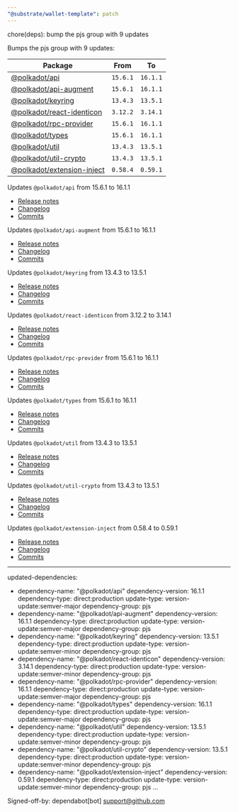 ```yaml
---
"@substrate/wallet-template": patch
---
```


chore(deps): bump the pjs group with 9 updates

Bumps the pjs group with 9 updates:

| Package | From | To |
| --- | --- | --- |
| [@polkadot/api](https://github.com/polkadot-js/api/tree/HEAD/packages/api) | `15.6.1` | `16.1.1` |
| [@polkadot/api-augment](https://github.com/polkadot-js/api/tree/HEAD/packages/api-augment) | `15.6.1` | `16.1.1` |
| [@polkadot/keyring](https://github.com/polkadot-js/common/tree/HEAD/packages/keyring) | `13.4.3` | `13.5.1` |
| [@polkadot/react-identicon](https://github.com/polkadot-js/ui/tree/HEAD/packages/react-identicon) | `3.12.2` | `3.14.1` |
| [@polkadot/rpc-provider](https://github.com/polkadot-js/api/tree/HEAD/packages/rpc-provider) | `15.6.1` | `16.1.1` |
| [@polkadot/types](https://github.com/polkadot-js/api/tree/HEAD/packages/types) | `15.6.1` | `16.1.1` |
| [@polkadot/util](https://github.com/polkadot-js/common/tree/HEAD/packages/util) | `13.4.3` | `13.5.1` |
| [@polkadot/util-crypto](https://github.com/polkadot-js/common/tree/HEAD/packages/util-crypto) | `13.4.3` | `13.5.1` |
| [@polkadot/extension-inject](https://github.com/polkadot-js/extension/tree/HEAD/packages/extension-inject) | `0.58.4` | `0.59.1` |


Updates `@polkadot/api` from 15.6.1 to 16.1.1
- [Release notes](https://github.com/polkadot-js/api/releases)
- [Changelog](https://github.com/polkadot-js/api/blob/master/CHANGELOG.md)
- [Commits](https://github.com/polkadot-js/api/commits/v16.1.1/packages/api)

Updates `@polkadot/api-augment` from 15.6.1 to 16.1.1
- [Release notes](https://github.com/polkadot-js/api/releases)
- [Changelog](https://github.com/polkadot-js/api/blob/master/CHANGELOG.md)
- [Commits](https://github.com/polkadot-js/api/commits/v16.1.1/packages/api-augment)

Updates `@polkadot/keyring` from 13.4.3 to 13.5.1
- [Release notes](https://github.com/polkadot-js/common/releases)
- [Changelog](https://github.com/polkadot-js/common/blob/master/CHANGELOG.md)
- [Commits](https://github.com/polkadot-js/common/commits/v13.5.1/packages/keyring)

Updates `@polkadot/react-identicon` from 3.12.2 to 3.14.1
- [Release notes](https://github.com/polkadot-js/ui/releases)
- [Changelog](https://github.com/polkadot-js/ui/blob/master/CHANGELOG.md)
- [Commits](https://github.com/polkadot-js/ui/commits/v3.14.1/packages/react-identicon)

Updates `@polkadot/rpc-provider` from 15.6.1 to 16.1.1
- [Release notes](https://github.com/polkadot-js/api/releases)
- [Changelog](https://github.com/polkadot-js/api/blob/master/CHANGELOG.md)
- [Commits](https://github.com/polkadot-js/api/commits/v16.1.1/packages/rpc-provider)

Updates `@polkadot/types` from 15.6.1 to 16.1.1
- [Release notes](https://github.com/polkadot-js/api/releases)
- [Changelog](https://github.com/polkadot-js/api/blob/master/CHANGELOG.md)
- [Commits](https://github.com/polkadot-js/api/commits/v16.1.1/packages/types)

Updates `@polkadot/util` from 13.4.3 to 13.5.1
- [Release notes](https://github.com/polkadot-js/common/releases)
- [Changelog](https://github.com/polkadot-js/common/blob/master/CHANGELOG.md)
- [Commits](https://github.com/polkadot-js/common/commits/v13.5.1/packages/util)

Updates `@polkadot/util-crypto` from 13.4.3 to 13.5.1
- [Release notes](https://github.com/polkadot-js/common/releases)
- [Changelog](https://github.com/polkadot-js/common/blob/master/CHANGELOG.md)
- [Commits](https://github.com/polkadot-js/common/commits/v13.5.1/packages/util-crypto)

Updates `@polkadot/extension-inject` from 0.58.4 to 0.59.1
- [Release notes](https://github.com/polkadot-js/extension/releases)
- [Changelog](https://github.com/polkadot-js/extension/blob/master/CHANGELOG.md)
- [Commits](https://github.com/polkadot-js/extension/commits/v0.59.1/packages/extension-inject)

---
updated-dependencies:
- dependency-name: "@polkadot/api"
  dependency-version: 16.1.1
  dependency-type: direct:production
  update-type: version-update:semver-major
  dependency-group: pjs
- dependency-name: "@polkadot/api-augment"
  dependency-version: 16.1.1
  dependency-type: direct:production
  update-type: version-update:semver-major
  dependency-group: pjs
- dependency-name: "@polkadot/keyring"
  dependency-version: 13.5.1
  dependency-type: direct:production
  update-type: version-update:semver-minor
  dependency-group: pjs
- dependency-name: "@polkadot/react-identicon"
  dependency-version: 3.14.1
  dependency-type: direct:production
  update-type: version-update:semver-minor
  dependency-group: pjs
- dependency-name: "@polkadot/rpc-provider"
  dependency-version: 16.1.1
  dependency-type: direct:production
  update-type: version-update:semver-major
  dependency-group: pjs
- dependency-name: "@polkadot/types"
  dependency-version: 16.1.1
  dependency-type: direct:production
  update-type: version-update:semver-major
  dependency-group: pjs
- dependency-name: "@polkadot/util"
  dependency-version: 13.5.1
  dependency-type: direct:production
  update-type: version-update:semver-minor
  dependency-group: pjs
- dependency-name: "@polkadot/util-crypto"
  dependency-version: 13.5.1
  dependency-type: direct:production
  update-type: version-update:semver-minor
  dependency-group: pjs
- dependency-name: "@polkadot/extension-inject"
  dependency-version: 0.59.1
  dependency-type: direct:production
  update-type: version-update:semver-minor
  dependency-group: pjs
...

Signed-off-by: dependabot[bot] <support@github.com>
